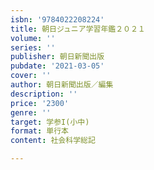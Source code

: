 ```yaml
---
isbn: '9784022208224'
title: 朝日ジュニア学習年鑑２０２１
volume: ''
series: ''
publisher: 朝日新聞出版
pubdate: '2021-03-05'
cover: ''
author: 朝日新聞出版／編集
description: ''
price: '2300'
genre: ''
target: 学参I(小中)
format: 単行本
content: 社会科学総記

---
```

